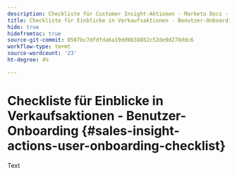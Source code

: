 ```yaml
---
description: Checkliste für Customer Insight-Aktionen - Marketo Docs - Produktdokumentation
title: Checkliste für Einblicke in Verkaufsaktionen - Benutzer-Onboarding
hide: true
hidefromtoc: true
source-git-commit: 0507bc7dfdfda6a19dd9838852c52de9d278ddc6
workflow-type: tm+mt
source-wordcount: '23'
ht-degree: 4%

---
```


# Checkliste für Einblicke in Verkaufsaktionen - Benutzer-Onboarding {#sales-insight-actions-user-onboarding-checklist}

Text
